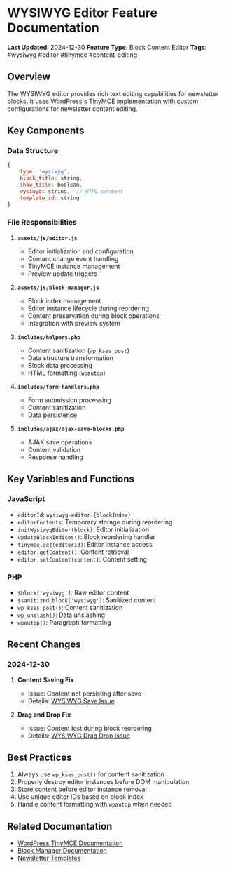 # WYSIWYG Editor Feature Documentation
**Last Updated**: 2024-12-30
**Feature Type**: Block Content Editor
**Tags**: #wysiwyg #editor #tinymce #content-editing

## Overview
The WYSIWYG editor provides rich text editing capabilities for newsletter blocks. It uses WordPress's TinyMCE implementation with custom configurations for newsletter content editing.

## Key Components

### Data Structure
```javascript
{
    type: 'wysiwyg',
    block_title: string,
    show_title: boolean,
    wysiwyg: string,  // HTML content
    template_id: string
}
```

### File Responsibilities

1. **`assets/js/editor.js`**
   - Editor initialization and configuration
   - Content change event handling
   - TinyMCE instance management
   - Preview update triggers

2. **`assets/js/block-manager.js`**
   - Block index management
   - Editor instance lifecycle during reordering
   - Content preservation during block operations
   - Integration with preview system

3. **`includes/helpers.php`**
   - Content sanitization (`wp_kses_post`)
   - Data structure transformation
   - Block data processing
   - HTML formatting (`wpautop`)

4. **`includes/form-handlers.php`**
   - Form submission processing
   - Content sanitization
   - Data persistence

5. **`includes/ajax/ajax-save-blocks.php`**
   - AJAX save operations
   - Content validation
   - Response handling

## Key Variables and Functions

### JavaScript
- `editorId`: `wysiwyg-editor-{blockIndex}`
- `editorContents`: Temporary storage during reordering
- `initWysiwygEditor(block)`: Editor initialization
- `updateBlockIndices()`: Block reordering handler
- `tinymce.get(editorId)`: Editor instance access
- `editor.getContent()`: Content retrieval
- `editor.setContent(content)`: Content setting

### PHP
- `$block['wysiwyg']`: Raw editor content
- `$sanitized_block['wysiwyg']`: Sanitized content
- `wp_kses_post()`: Content sanitization
- `wp_unslash()`: Data unslashing
- `wpautop()`: Paragraph formatting

## Recent Changes

### 2024-12-30
1. **Content Saving Fix**
   - Issue: Content not persisting after save
   - Details: [WYSIWYG Save Issue](2024/12/wysiwyg-save-issue-20241230-1511.md)

2. **Drag and Drop Fix**
   - Issue: Content lost during block reordering
   - Details: [WYSIWYG Drag Drop Issue](2024/12/wysiwyg-drag-drop-issue-20241230-1512.md)

## Best Practices
1. Always use `wp_kses_post()` for content sanitization
2. Properly destroy editor instances before DOM manipulation
3. Store content before editor instance removal
4. Use unique editor IDs based on block index
5. Handle content formatting with `wpautop` when needed

## Related Documentation
- [WordPress TinyMCE Documentation](https://codex.wordpress.org/TinyMCE)
- [Block Manager Documentation](block-manager.md)
- [Newsletter Templates](templates.md) 